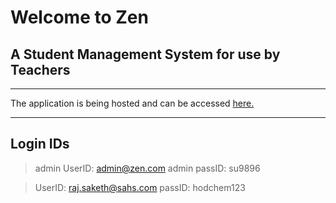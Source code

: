 

# Welcome to Zen 
## A Student Management System for use by Teachers

***

The application is being hosted and can be accessed [here.](https://infzen.herokuapp.com/)

***
## Login IDs

 >admin UserID: admin@zen.com
 >admin passID: su9896

> UserID: raj.saketh@sahs.com
> passID: hodchem123
 #